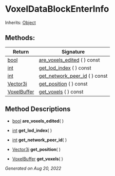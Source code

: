 # VoxelDataBlockEnterInfo

Inherits: [Object](https://docs.godotengine.org/en/stable/classes/class_object.html)




## Methods: 


Return                                                                          | Signature                                               
------------------------------------------------------------------------------- | --------------------------------------------------------
[bool](https://docs.godotengine.org/en/stable/classes/class_bool.html)          | [are_voxels_edited](#i_are_voxels_edited) ( ) const     
[int](https://docs.godotengine.org/en/stable/classes/class_int.html)            | [get_lod_index](#i_get_lod_index) ( ) const             
[int](https://docs.godotengine.org/en/stable/classes/class_int.html)            | [get_network_peer_id](#i_get_network_peer_id) ( ) const 
[Vector3i](https://docs.godotengine.org/en/stable/classes/class_vector3i.html)  | [get_position](#i_get_position) ( ) const               
[VoxelBuffer](VoxelBuffer.md)                                                   | [get_voxels](#i_get_voxels) ( ) const                   
<p></p>

## Method Descriptions

- [bool](https://docs.godotengine.org/en/stable/classes/class_bool.html)<span id="i_are_voxels_edited"></span> **are_voxels_edited**( ) 


- [int](https://docs.godotengine.org/en/stable/classes/class_int.html)<span id="i_get_lod_index"></span> **get_lod_index**( ) 


- [int](https://docs.godotengine.org/en/stable/classes/class_int.html)<span id="i_get_network_peer_id"></span> **get_network_peer_id**( ) 


- [Vector3i](https://docs.godotengine.org/en/stable/classes/class_vector3i.html)<span id="i_get_position"></span> **get_position**( ) 


- [VoxelBuffer](VoxelBuffer.md)<span id="i_get_voxels"></span> **get_voxels**( ) 


_Generated on Aug 20, 2022_
